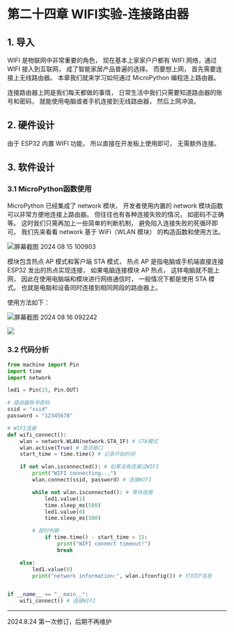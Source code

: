 # 第二十四章 WIFI实验-连接路由器

## 1. 导入

WIFI 是物联网中非常重要的角色， 现在基本上家家户户都有 WIFI 网络，通过 WIFI 接入到互联网， 成了智能家居产品普遍的选择。 而要想上网， 首先需要连接上无线路由器。 本章我们就来学习如何通过 MicroPython 编程连上路由器。

连接路由器上网是我们每天都做的事情， 日常生活中我们只需要知道路由器的账号和密码， 就能使用电脑或者手机连接到无线路由器， 然后上网冲浪。

## 2. 硬件设计

由于 ESP32 内置 WIFI 功能， 所以直接在开发板上使用即可， 无需额外连接。

## 3. 软件设计

### 3.1 MicroPython函数使用

MicroPython 已经集成了 network 模块， 开发者使用内置的 network 模块函数可以非常方便地连接上路由器。 但往往也有各种连接失败的情况， 如密码不正确等。 这时我们只需再加上一些简单的判断机制， 避免陷入连接失败的死循环即可。 我们先来看看 network 基于 WiFi（WLAN 模块） 的构造函数和使用方法。

![屏幕截图 2024 08 15 100903](https://img.picgo.net/2024/08/15/-2024-08-15-1009031910b4a3e75d8229.png)

模块包含热点 AP 模式和客户端 STA 模式， 热点 AP 是指电脑或手机端直接连接 ESP32 发出的热点实现连接， 如果电脑连接模块 AP 热点， 这样电脑就不能上网， 因此在使用电脑端和模块进行网络通信时， 一般情况下都是使用 STA 模式。 也就是电脑和设备同时连接到相同网段的路由器上。

使用方法如下：

![屏幕截图 2024 08 16 092242](https://img.picgo.net/2024/08/16/-2024-08-16-0922428110d3d920740dfa.png)

![](C:\Users\qiu\AppData\Roaming\marktext\images\2024-08-16-09-32-10-image.png)

### 3.2 代码分析

```python
from machine import Pin
import time
import network

led1 = Pin(15, Pin.OUT)

# 路由器账号密码
ssid = "ssid"
password = "12345678"

# WIFI连接
def wifi_connect():
    wlan = network.WLAN(network.STA_IF) # STA模式
    wlan.active(True) # 激活接口
    start_time = time.time() # 记录开始时间

    if not wlan.isconnected(): # 如果没有连接过WIFI
        print("WIFI connecting...")
        wlan.connect(ssid, password) # 连接WIFI

        while not wlan.isconnected(): # 等待连接
            led1.value(1)
            time.sleep_ms(500)
            led1.value(0)
            time.sleep_ms(500)

        # 超时判断
            if time.time() - start_time > 15:
                print("WIFI connect timeout!")
                break

    else:
        led1.value(0)
        print("network information:", wlan.ifconfig()) # 打印IP信息        


if __name__ == "__main__":
    wifi_connect() # 连接WIFI
```

---

2024.8.24 第一次修订，后期不再维护
